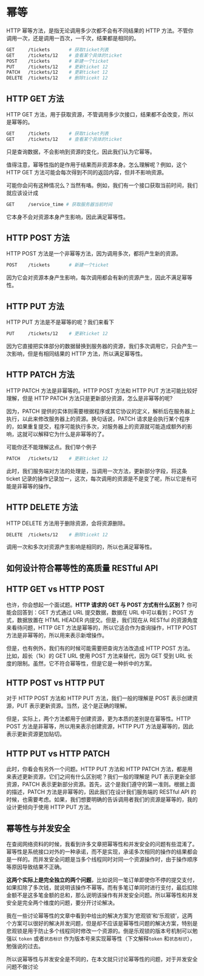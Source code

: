 # 幂等

HTTP 幂等方法，是指无论调用多少次都不会有不同结果的 HTTP 方法。不管你调用一次，还是调用一百次，一千次，结果都是相同的。



```bash
GET     /tickets       # 获取ticket列表
GET     /tickets/12    # 查看某个具体的ticket
POST    /tickets       # 新建一个ticket
PUT     /tickets/12    # 更新ticket 12
PATCH   /tickets/12    # 更新ticket 12
DELETE  /tickets/12    # 删除ticekt 12
```

## HTTP GET 方法

HTTP GET 方法，用于获取资源，不管调用多少次接口，结果都不会改变，所以是幂等的。



```bash
GET     /tickets       # 获取ticket列表
GET     /tickets/12    # 查看某个具体的ticket
```

只是查询数据，不会影响到资源的变化，因此我们认为它幂等。

值得注意，幂等性指的是作用于结果而非资源本身。怎么理解呢？例如，这个 HTTP GET 方法可能会每次得到不同的返回内容，但并不影响资源。

可能你会问有这种情况么？当然有咯。例如，我们有一个接口获取当前时间，我们就应该设计成



```bash
GET     /service_time # 获取服务器当前时间
```

它本身不会对资源本身产生影响，因此满足幂等性。

## HTTP POST 方法

HTTP POST 方法是一个非幂等方法，因为调用多次，都将产生新的资源。



```bash
POST    /tickets       # 新建一个ticket
```

因为它会对资源本身产生影响，每次调用都会有新的资源产生，因此不满足幂等性。

## HTTP PUT 方法

HTTP PUT 方法是不是幂等的呢？我们来看下



```bash
PUT     /tickets/12    # 更新ticket 12
```

因为它直接把实体部分的数据替换到服务器的资源，我们多次调用它，只会产生一次影响，但是有相同结果的 HTTP 方法，所以满足幂等性。

## HTTP PATCH 方法

HTTP PATCH 方法是非幂等的。HTTP POST 方法和 HTTP PUT 方法可能比较好理解，但是 HTTP PATCH 方法只是更新部分资源，怎么是非幂等的呢?

因为，PATCH 提供的实体则需要根据程序或其它协议的定义，解析后在服务器上执行，以此来修改服务器上的资源。换句话说，PATCH 请求是会执行某个程序的，如果重复提交，程序可能执行多次，对服务器上的资源就可能造成额外的影响，这就可以解释它为什么是非幂等的了。

可能你还不能理解这点。我们举个例子



```bash
PATCH   /tickets/12    # 更新ticket 12
```

此时，我们服务端对方法的处理是，当调用一次方法，更新部分字段，将这条 ticket 记录的操作记录加一，这次，每次调用的资源是不是变了呢，所以它是有可能是非幂等的操作。

## HTTP DELETE 方法

HTTP DELETE 方法用于删除资源，会将资源删除。



```bash
DELETE  /tickets/12    # 删除ticekt 12
```

调用一次和多次对资源产生影响是相同的，所以也满足幂等性。

## 如何设计符合幂等性的高质量 RESTful API

## HTTP GET vs HTTP POST

也许，你会想起一个面试题。**HTTP 请求的 GET 与 POST 方式有什么区别？** 你可能会回答到：GET 方式通过 URL 提交数据，数据在 URL 中可以看到；POST 方式，数据放置在 HTML HEADER 内提交。但是，我们现在从 RESTful 的资源角度来看待问题，HTTP GET 方法是幂等的，所以它适合作为查询操作，HTTP POST 方法是非幂等的，所以用来表示新增操作。

但是，也有例外，我们有的时候可能需要把查询方法改造成 HTTP POST 方法。比如，超长（1k）的 GET URL 使用 POST 方法来替代，因为 GET 受到 URL 长度的限制。虽然，它不符合幂等性，但是它是一种折中的方案。

## HTTP POST vs HTTP PUT

对于 HTTP POST 方法和 HTTP PUT 方法，我们一般的理解是 POST 表示创建资源，PUT 表示更新资源。当然，这个是正确的理解。

但是，实际上，两个方法都用于创建资源，更为本质的差别是在幂等性。HTTP POST 方法是非幂等，所以用来表示创建资源，HTTP PUT 方法是幂等的，因此表示更新资源更加贴切。

## HTTP PUT vs HTTP PATCH

此时，你看会有另外一个问题。HTTP PUT 方法和 HTTP PATCH 方法，都是用来表述更新资源，它们之间有什么区别呢？我们一般的理解是 PUT 表示更新全部资源，PATCH 表示更新部分资源。首先，这个是我们遵守的第一准则。根据上面的描述，PATCH 方法是非幂等的，因此我们在设计我们服务端的 RESTful API 的时候，也需要考虑。如果，我们想要明确的告诉调用者我们的资源是幂等的，我的设计更倾向于使用 HTTP PUT 方法。



## 幂等性与并发安全

在查阅网络资料的时候，我看到许多文章把幂等性和并发安全的问题有些混淆了。幂等性是系统接口对外的一种承诺，而不是实现，承诺多次相同的操作的结果都会是一样的。而并发安全问题是当多个线程同时对同一个资源操作时，由于操作顺序等原因导致结果不正确。

**这两个实际上是完全独立的两个问题**，比如说同一笔订单即使你不停的提交支付，如果扣除了多次钱，就说明该操作不幂等。而有多笔订单同时进行支付，最后扣除金额不是这多笔金额的总和，那么说明该操作有并发安全问题。所以幂等性和并发安全是完全两个维度的问题，要分开讨论解决。

我在一些讨论幂等性的文章中看到中给出的解决方案为‘悲观锁’和‘乐观锁’，这两个方案可以很好的解决并发问题，但是却不应该是幂等性问题的解决方案，特别是悲观锁是用于防止多个线程同时修改一个资源的。倒是乐观锁的版本号机制可以勉强以 `token` 或者`状态标识` 作为版本号来实现幂等性（下文解释`token` 和`状态标识`），勉强说的过去。

所以说幂等性与并发安全是不同的，在本文就只讨论幂等性的问题，对于并发安全问题不做讨论
